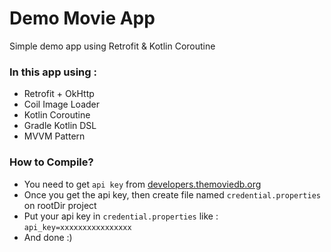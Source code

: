 # Demo Movie App

Simple demo app using Retrofit & Kotlin Coroutine

### In this app using :
* Retrofit + OkHttp
* Coil Image Loader
* Kotlin Coroutine
* Gradle Kotlin DSL
* MVVM Pattern


### How to Compile?
* You need to get `api key` from [developers.themoviedb.org](https://developers.themoviedb.org/)
* Once you get the api key, then create file named `credential.properties` on rootDir project
* Put your api key in `credential.properties` like : `api_key=xxxxxxxxxxxxxxxx`
* And done :)